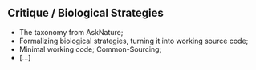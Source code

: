 ## Critique / Biological Strategies
* The taxonomy from AskNature;
* Formalizing biological strategies, turning it into working source code;
* Minimal working code; Common-Sourcing;
* [...]
